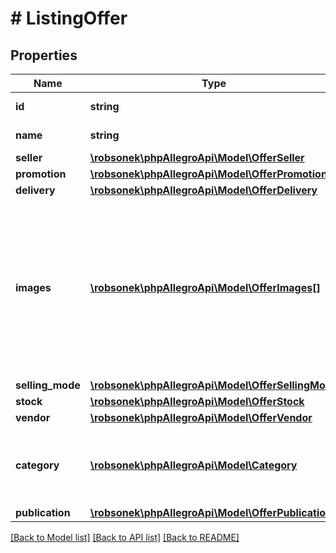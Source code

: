 # # ListingOffer

## Properties

Name | Type | Description | Notes
------------ | ------------- | ------------- | -------------
**id** | **string** | The offer ID. | [optional]
**name** | **string** | The title of the offer. | [optional]
**seller** | [**\robsonek\phpAllegroApi\Model\OfferSeller**](OfferSeller.md) |  | [optional]
**promotion** | [**\robsonek\phpAllegroApi\Model\OfferPromotion**](OfferPromotion.md) |  | [optional]
**delivery** | [**\robsonek\phpAllegroApi\Model\OfferDelivery**](OfferDelivery.md) |  | [optional]
**images** | [**\robsonek\phpAllegroApi\Model\OfferImages[]**](OfferImages.md) | The gallery of images. Only the URL of the original sized image is provided. The first image represents the thumbnail image used on listing. | [optional]
**selling_mode** | [**\robsonek\phpAllegroApi\Model\OfferSellingMode**](OfferSellingMode.md) |  | [optional]
**stock** | [**\robsonek\phpAllegroApi\Model\OfferStock**](OfferStock.md) |  | [optional]
**vendor** | [**\robsonek\phpAllegroApi\Model\OfferVendor**](OfferVendor.md) |  | [optional]
**category** | [**\robsonek\phpAllegroApi\Model\Category**](Category.md) | The category to which the offer is listed for sale. | [optional]
**publication** | [**\robsonek\phpAllegroApi\Model\OfferPublication**](OfferPublication.md) |  | [optional]

[[Back to Model list]](../../README.md#models) [[Back to API list]](../../README.md#endpoints) [[Back to README]](../../README.md)
